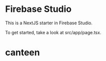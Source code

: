 # Firebase Studio

This is a NextJS starter in Firebase Studio.

To get started, take a look at src/app/page.tsx.
# canteen
